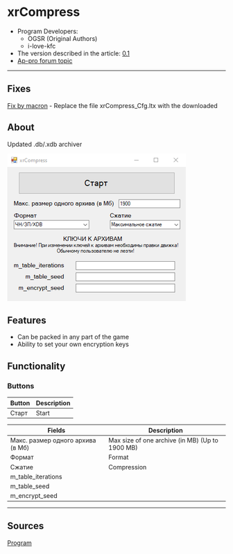 # xrCompress

- Program Developers:
  - OGSR (Original Authors)
  - i-love-kfc
- The version described in the article: [0.1](https://disk.yandex.ru/d/CwLjWTuxPmSAHg)
- [Ap-pro forum topic](https://ap-pro.ru/forums/topic/3500-obnovlyonnyy-xrcompress)

___

## Fixes

[Fix by macron](https://disk.yandex.ru/d/_C56bRIftKUMlg) - Replace the file xrCompress_Cfg.ltx with the downloaded

## About

Updated .db/.xdb archiver

![editor centered](images/xrcompress.png)

## Features

- Can be packed in any part of the game
- Ability to set your own encryption keys

## Functionality

### Buttons

| Button | Description |
|---|---|
| Старт | Start |

| Fields | Description |
|---|---|
| Макс. размер одного архива (в Мб) | Max size of one archive (in MB) (Up to 1900 MB) |
| Формат | Format |
| Сжатие | Compression |
| m_table_iterations |  |
| m_table_seed |  |
| m_encrypt_seed |  |

___

## Sources

[Program](https://disk.yandex.ru/d/CwLjWTuxPmSAHg)
